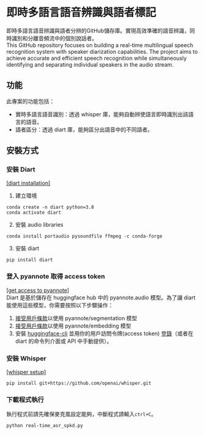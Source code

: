# 即時多語言語音辨識與語者標記
即時多語言語音辨識與語者分辨的GitHub儲存庫。實現高效準確的語音辨識，同時識別和分離音頻流中的個別說話者。  
This GitHub repository focuses on building a real-time multilingual speech recognition system with speaker diarization capabilities. The project aims to achieve accurate and efficient speech recognition while simultaneously identifying and separating individual speakers in the audio stream.

## 功能
此專案的功能包括：

- 實時多語言語音識別：透過 whisper 庫，能夠自動辨使語言即時識別出該語言的語音。
- 語者區分：透過 diart 庫，能夠區分出語音中的不同語者。

## 安裝方式
### 安裝 Diart 
[[diart installation]](https://github.com/juanmc2005/diart#-installation)
  1. 建立環境
  ```
  conda create -n diart python=3.8
  conda activate diart
  ```
  2. 安裝 audio libraries
  ```
  conda install portaudio pysoundfile ffmpeg -c conda-forge
  ```
  3. 安裝 diart
  ```
  pip install diart
  ```
### 登入 pyannote 取得 access token
[[get access to pyannote]](https://github.com/juanmc2005/diart#get-access-to--pyannote-models)  
Diart 是基於儲存在 huggingface hub 中的 pyannote.audio 模型。為了讓 diart 能使用這些模型，你需要按照以下步驟操作：
  1. [接受用戶條款](https://huggingface.co/pyannote/segmentation)以使用 pyannote/segmentation 模型 
  2. [接受用戶條款](https://huggingface.co/pyannote/embedding)以使用 pyannote/embedding 模型
  3. 安裝 [huggingface-cli](https://huggingface.co/docs/huggingface_hub/quick-start#install-the-hub-library) 並用你的用戶訪問令牌(access token) [登錄](https://huggingface.co/docs/huggingface_hub/quick-start#login)（或者在 diart 的命令列介面或 API 中手動提供）。

### 安裝 Whisper
[[whisper setup]](https://github.com/openai/whisper#setup)
```
pip install git+https://github.com/openai/whisper.git
```

### 下載程式執行

執行程式前請先確保麥克風設定能夠，中斷程式請輸入`ctrl+C`。
```
python real-time_asr_spkd.py
```



